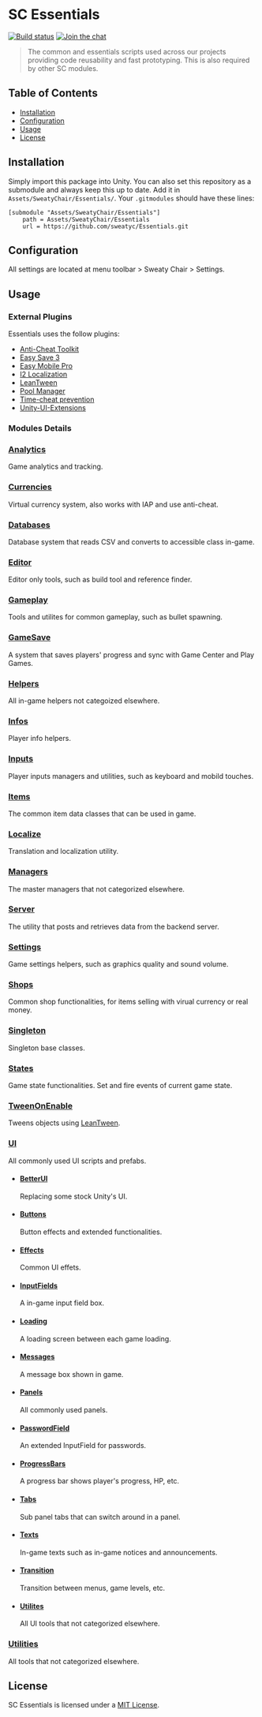 # SC Essentials
[![Build status](https://ci.appveyor.com/api/projects/status/github/Sweaty-Chair/Unity-Essentials?branch=main&svg=true)](https://ci.appveyor.com/project/Sweaty-Chair/Unity-Essentials/branch/main)
[![Join the chat](https://img.shields.io/badge/discord-join-7289DA.svg?logo=discord&longCache=true&style=flat)](https://discord.gg/qwqeBtS)

> The common and essentials scripts used across our projects providing code reusability and fast prototyping. This is also required by other SC modules.

## Table of Contents
- [Installation](#installation)
- [Configuration](#configuration)
- [Usage](#usage)
- [License](#license)

## Installation
Simply import this package into Unity. You can also set this repository as a submodule and always keep this up to date. Add it in `Assets/SweatyChair/Essentials/`. Your `.gitmodules` should have these lines:
```
[submodule "Assets/SweatyChair/Essentials"]
	path = Assets/SweatyChair/Essentials
	url = https://github.com/sweatyc/Essentials.git
```

## Configuration
All settings are located at menu toolbar > Sweaty Chair > Settings.

## Usage

### External Plugins
Essentials uses the follow plugins:
- [Anti-Cheat Toolkit](https://assetstore.unity.com/packages/tools/utilities/anti-cheat-toolkit-10395)
- [Easy Save 3](https://assetstore.unity.com/packages/tools/input-management/easy-save-the-complete-save-load-asset-768)
- [Easy Mobile Pro](https://assetstore.unity.com/packages/tools/input-management/easy-save-the-complete-save-load-asset-768)
- [I2 Localization](https://assetstore.unity.com/packages/tools/localization/i2-localization-14884)
- [LeanTween](https://assetstore.unity.com/packages/tools/animation/leantween-3595)
- [Pool Manager](https://assetstore.unity.com/packages/tools/utilities/poolmanager-1010)
- [Time-cheat prevention](https://assetstore.unity.com/packages/tools/integration/time-cheat-prevention-18984)
- [Unity-UI-Extensions](https://bitbucket.org/UnityUIExtensions/unity-ui-extensions/src/master/)

### Modules Details
### [Analytics](Analytics)
Game analytics and tracking.
### [Currencies](Currencies)
Virtual currency system, also works with IAP and use anti-cheat.
### [Databases](Databases)
Database system that reads CSV and converts to accessible class in-game.
### [Editor](Editor)
Editor only tools, such as build tool and reference finder.
### [Gameplay](Gameplay)
Tools and utilites for common gameplay, such as bullet spawning.
### [GameSave](GameSave)
A system that saves players' progress and sync with Game Center and Play Games.
### [Helpers](Helpers)
All in-game helpers not categoized elsewhere.
### [Infos](Infos)
Player info helpers.
### [Inputs](Inputs)
Player inputs managers and utilities, such as keyboard and mobild touches.
### [Items](Items)
The common item data classes that can be used in game.
### [Localize](Localize)
Translation and localization utility.
### [Managers](Managers)
The master managers that not categorized elsewhere.
### [Server](Server)
The utility that posts and retrieves data from the backend server.
### [Settings](Settings)
Game settings helpers, such as graphics quality and sound volume.
### [Shops](Shops)
Common shop functionalities, for items selling with virual currency or real money.
### [Singleton](Singleton)
Singleton base classes.
### [States](State)
Game state functionalities. Set and fire events of current game state.
### [TweenOnEnable](TweenOnEnable)
Tweens objects using [LeanTween](https://assetstore.unity.com/packages/tools/animation/leantween-3595).
### [UI](UI)
All commonly used UI scripts and prefabs.
  - #### [BetterUI](UI/BetterUI)
    Replacing some stock Unity's UI.
  - #### [Buttons](UI/Buttons)
    Button effects and extended functionalities.
  - #### [Effects](UI/Effects)
    Common UI effets.
  - #### [InputFields](UI/InputFields)
    A in-game input field box.
  - #### [Loading](UI/Loading)
    A loading screen between each game loading.
  - #### [Messages](UI/Messages)
    A message box shown in game.
  - #### [Panels](UI/Panels)
    All commonly used panels.
  - #### [PasswordField](UI/PasswordField)
    An extended InputField for passwords.
  - #### [ProgressBars](UI/ProgressBars)
    A progress bar shows player's progress, HP, etc.
  - #### [Tabs](UI/Tabs)
    Sub panel tabs that can switch around in a panel.
  - #### [Texts](UI/Texts)
    In-game texts such as in-game notices and announcements.
  - #### [Transition](UI/Transition)
    Transition between menus, game levels, etc.
  - #### [Utilites](UI/Utilites)
    All UI tools that not categorized elsewhere.
### [Utilities](Utilities)
All tools that not categorized elsewhere.

## License
SC Essentials is licensed under a [MIT License](https://github.com/Sweaty-Chair/Unity-Essentials/blob/main/LICENSE).